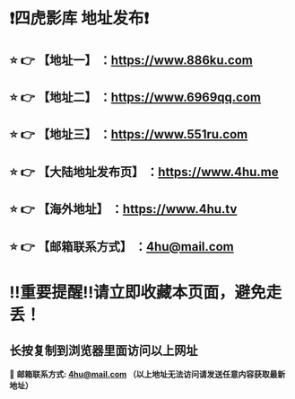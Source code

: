 
:exclamation:四虎影库 地址发布:exclamation:
==
:star: :point_right: 【地址一】 ：https://www.886ku.com
------
:star: :point_right: 【地址二】 ：https://www.6969qq.com
------
:star: :point_right: 【地址三】 ：https://www.551ru.com
------
:star: :point_right: 【大陆地址发布页】 ：https://www.4hu.me
------
:star: :point_right: 【海外地址】 ：https://www.4hu.tv
------
:star: :point_right: 【邮箱联系方式】 ：4hu@mail.com
------
:bangbang:重要提醒:bangbang:请立即收藏本页面，避免走丢！
==

长按复制到浏览器里面访问以上网址
-

:e-mail: __邮箱联系方式: 4hu@mail.com （以上地址无法访问请发送任意内容获取最新地址）__
